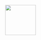 <div id="header" align="center">
  <img src="https://media0.giphy.com/media/v1.Y2lkPTc5MGI3NjExb3Rnd2psYjg1OGNjbnExNjNvOGJwOXNzeGxrcWRuOW8zeDQwaGZxZyZlcD12MV9pbnRlcm5hbF9naWZfYnlfaWQmY3Q9Zw/du3J3cXyzhj75IOgvA/giphy.gif" width="100"/>
</div>
